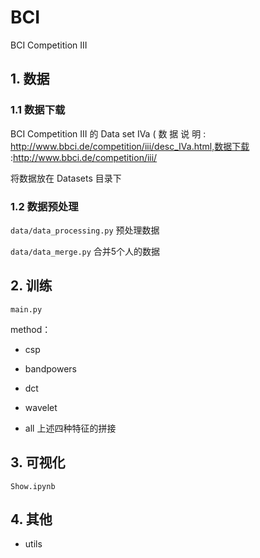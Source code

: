 # BCI
 BCI Competition III



## 1. 数据

### 1.1 数据下载

 BCI Competition III 的 Data set IVa ( 数 据 说 明 :
http://www.bbci.de/competition/iii/desc_IVa.html,数据下载 :http://www.bbci.de/competition/iii/

将数据放在 Datasets 目录下

### 1.2 数据预处理

`data/data_processing.py` 预处理数据

`data/data_merge.py`  合并5个人的数据



## 2. 训练

`main.py`

method：

- csp

- bandpowers
- dct
- wavelet
- all 上述四种特征的拼接





## 3. 可视化

`Show.ipynb`



## 4. 其他

- utils 



